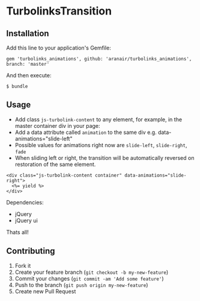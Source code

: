 # TurbolinksTransition

## Installation

Add this line to your application's Gemfile:

    gem 'turbolinks_animations', github: 'aranair/turbolinks_animations', branch: 'master'

And then execute:

    $ bundle

## Usage

- Add class `js-turbolink-content` to any element, for example, in the master container 
div in your page: 
- Add a data attribute called `animation` to the same div e.g. data-animations="slide-left"
- Possible values for animations right now are `slide-left`, `slide-right`, `fade`
- When sliding left or right, the transition will be automatically reversed on restoration of the same element.

```erb
<div class="js-turbolink-content container" data-animations="slide-right">
  <%= yield %>
</div>
```

Dependencies: 
- jQuery
- jQuery ui

Thats all!

## Contributing

1. Fork it
2. Create your feature branch (`git checkout -b my-new-feature`)
3. Commit your changes (`git commit -am 'Add some feature'`)
4. Push to the branch (`git push origin my-new-feature`)
5. Create new Pull Request
